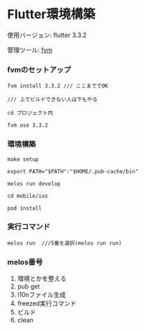 # Flutter環境構築

使用バージョン: flutter 3.3.2

管理ツール: [fvm](https://fvm.app/)


### fvmのセットアップ

```
fvm install 3.3.2 /// ここまででOK

/// 上でビルドできない人は下もやる

cd プロジェクト内

fvm use 3.3.2
```

### 環境構築

```
make setup

export PATH="$PATH":"$HOME/.pub-cache/bin"

melos run develop

cd mobile/ios

pod install
```

### 実行コマンド

```
melos run  ///5番を選択(melos run run)
```

### melos番号

1. 環境とかを整える
2. pub get
3. l10nファイル生成
4. freezed実行コマンド
5. ビルド
6. clean

